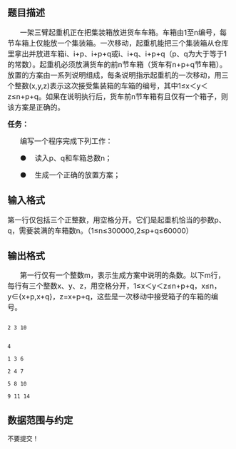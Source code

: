## 题目描述

<div align="center"></div>
<div style="text-indent: 21pt">
 <span style="font-size: medium">一架三臂起重机正在把集装箱放进货车车箱。车箱由1至n编号，每节车箱上仅能放一个集装箱。一次移动，起重机能把三个集装箱从仓库里拿出并放进车箱i、i+p、i+p+q或i、i+q、i+p+q（p、q为大于等于1的常数）。起重机必须放满货车的前n节车箱（货车有n+p+q节车箱）。放置的方案由一系列说明组成，每条说明指示起重机的一次移动，用三个整数(x,y,z)表示这次接受集装箱的车箱的编号，其中1≤x＜y＜z≤n+p+q。如果在说明执行后，货车前n节车箱有且仅有一个箱子，则该方案是正确的。</span>
</div>
<div>
 <span style="font-size: medium"><b>任务：</b></span>
</div>
<div style="text-indent: 21pt">
 <span style="font-size: medium">编写一个程序完成下列工作：</span>
</div>
<div style="margin: 0cm 0cm 0pt 39pt; text-indent: -18pt">
 <span style="font-size: medium">●<span style="font: 7pt 'Times New Roman'">        </span>读入p、q和车箱总数n；</span>
</div>
<div style="margin: 0cm 0cm 0pt 39pt; text-indent: -18pt">
 <span style="font-size: medium">●<span style="font: 7pt 'Times New Roman'">        </span>生成一个正确的放置方案；</span>
</div>
<div style="margin: 0cm 0cm 0pt 39pt; text-indent: -18pt"></div>

## 输入格式

<div>
 <span style="font-size: medium">第一行仅包括三个正整数，用空格分开。它们是起重机恰当的参数p、q，需要装满的车箱数n。（1≤n≤300000,2≤p+q≤60000）</span>
</div>

## 输出格式

<div style="text-indent: 21pt">
 <span style="font-size: medium">第一行仅有一个整数m，表示生成方案中说明的条数。以下m行，每行有三个整数x、y、z，用空格分开，1≤x＜y＜z≤n+p+q，x≤n，y∈{x+p,x+q}，z=x+p+q，这些是一次移动中接受箱子的车箱的编号。</span>
</div>

```input1
2 3 10
```
```output1
4
1 3 6
2 4 7
5 8 10
9 11 14
```
## 数据范围与约定

<p>不要提交！</p>

